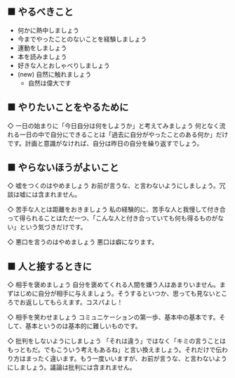 <!-- 今を生きるためのちょっとしたヒント -->
<!-- 〜気をつけないと忘れてしまうこと、でもとっても大切なこと〜 -->

## ■ やるべきこと
- 何かに熱中しましょう
- 今までやったことのないことを経験しましょう
- 運動をしましょう
- 本を読みましょう
- 好きな人とおしゃべりしましょう
- (new) 自然に触れましょう
    - 自然は偉大です

## ■ やりたいことをやるために
◇ 一日の始まりに「今日自分は何をしようか」と考えてみましょう
何となく流れる一日の中で自分にできることは「過去に自分がやったことのある何か」だけです。計画と意識がなければ、自分は昨日の自分を繰り返すでしょう。

## ■ やらないほうがよいこと
◇ 嘘をつくのはやめましょう
お前が言うな、と言わないようにしましょう。冗談は嘘には含まれません。

◇ 苦手な人とは距離をおきましょう
私の経験的に、苦手な人と我慢して付き合って得られることはただ一つ、「こんな人と付き合っていても何も得るものがない」という気づきだけです。

◇ 悪口を言うのはやめましょう
悪口は癖になります。

## ■ 人と接するときに
◇ 相手を褒めましょう
自分を褒めてくれる人間を嫌う人はあまりいません。まずはじめに自分が相手に与えましょう。そうするといつか、思っても見ないところでお返ししてもらえます。コスパよし！

◇ 相手を笑わせましょう
コミュニケーションの第一歩、基本中の基本です。そして、基本というのは基本的に難しいものです。

◇ 批判をしないようにしましょう
「それは違う」ではなく「キミの言うことはもっともだ。でもこういう考えもあるね」と言い換えましょう。それだけで伝わり方はまったく違います。もう一度いいますが、お前が言うな、と言わないようにしましょう。議論は批判には含まれません。
